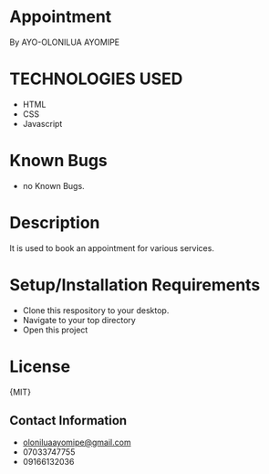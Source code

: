 # Appointment
By AYO-OLONILUA AYOMIPE

# TECHNOLOGIES USED

- HTML
- CSS
- Javascript

# Known Bugs

- no Known Bugs.

# Description

It is used to book an appointment for various services.

# Setup/Installation Requirements

- Clone this respository to your desktop.
- Navigate to your top directory
- Open this project

# License
{MIT}

## Contact Information

- oloniluaayomipe@gmail.com
- 07033747755
- 09166132036
